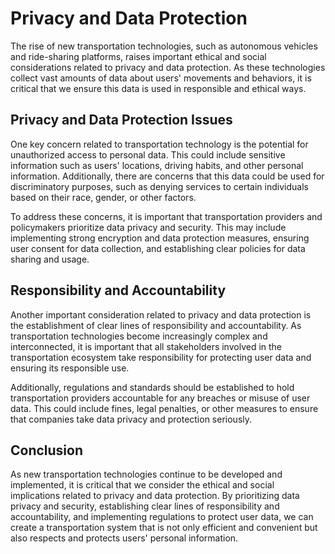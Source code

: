 Privacy and Data Protection
===================================================================================================

The rise of new transportation technologies, such as autonomous vehicles and ride-sharing platforms, raises important ethical and social considerations related to privacy and data protection. As these technologies collect vast amounts of data about users' movements and behaviors, it is critical that we ensure this data is used in responsible and ethical ways.

Privacy and Data Protection Issues
----------------------------------

One key concern related to transportation technology is the potential for unauthorized access to personal data. This could include sensitive information such as users' locations, driving habits, and other personal information. Additionally, there are concerns that this data could be used for discriminatory purposes, such as denying services to certain individuals based on their race, gender, or other factors.

To address these concerns, it is important that transportation providers and policymakers prioritize data privacy and security. This may include implementing strong encryption and data protection measures, ensuring user consent for data collection, and establishing clear policies for data sharing and usage.

Responsibility and Accountability
---------------------------------

Another important consideration related to privacy and data protection is the establishment of clear lines of responsibility and accountability. As transportation technologies become increasingly complex and interconnected, it is important that all stakeholders involved in the transportation ecosystem take responsibility for protecting user data and ensuring its responsible use.

Additionally, regulations and standards should be established to hold transportation providers accountable for any breaches or misuse of user data. This could include fines, legal penalties, or other measures to ensure that companies take data privacy and protection seriously.

Conclusion
----------

As new transportation technologies continue to be developed and implemented, it is critical that we consider the ethical and social implications related to privacy and data protection. By prioritizing data privacy and security, establishing clear lines of responsibility and accountability, and implementing regulations to protect user data, we can create a transportation system that is not only efficient and convenient but also respects and protects users' personal information.
